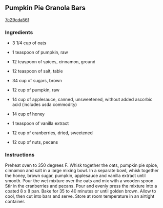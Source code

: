 ## Pumpkin Pie Granola Bars

[7c29cda56f](http://www.food.com/recipe/pumpkin-pie-granola-bars-441689)

### Ingredients

 - 3 1/4 cup of oats

 - 1 teaspoon of pumpkin, raw

 - 12 teaspoon of spices, cinnamon, ground

 - 12 teaspoon of salt, table

 - 34 cup of sugars, brown

 - 12 cup of pumpkin, raw

 - 14 cup of applesauce, canned, unsweetened, without added ascorbic acid (includes usda commodity)

 - 14 cup of honey

 - 1 teaspoon of vanilla extract

 - 12 cup of cranberries, dried, sweetened

 - 12 cup of nuts, pecans

### Instructions

Preheat oven to 350 degrees F. Whisk together the oats, pumpkin pie spice, cinnamon and salt in a large mixing bowl. In a separate bowl, whisk together the honey, brown sugar, pumpkin, applesauce and vanilla extract until smooth. Pour the wet mixture over the oats and mix with a wooden spoon. Stir in the cranberries and pecans. Pour and evenly press the mixture into a coated 8 x 8 pan. Bake for 35 to 40 minutes or until golden brown. Allow to cool, then cut into bars and serve. Store at room temperature in an airtight container.